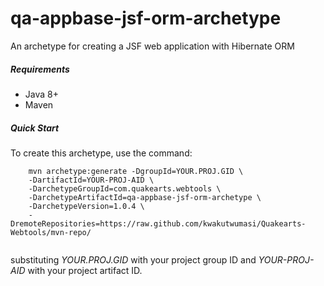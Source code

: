 # qa-appbase-jsf-orm-archetype
An archetype for creating a JSF web application with Hibernate ORM

##### Requirements
* Java 8+
* Maven

##### Quick Start

To create this archetype, use the command:

```
	mvn archetype:generate -DgroupId=YOUR.PROJ.GID \
	-DartifactId=YOUR-PROJ-AID \
	-DarchetypeGroupId=com.quakearts.webtools \
	-DarchetypeArtifactId=qa-appbase-jsf-orm-archetype \
	-DarchetypeVersion=1.0.4 \
	-DremoteRepositories=https://raw.github.com/kwakutwumasi/Quakearts-Webtools/mvn-repo/
	
```

substituting _YOUR.PROJ.GID_ with your project group ID and _YOUR-PROJ-AID_ with your project artifact ID.
